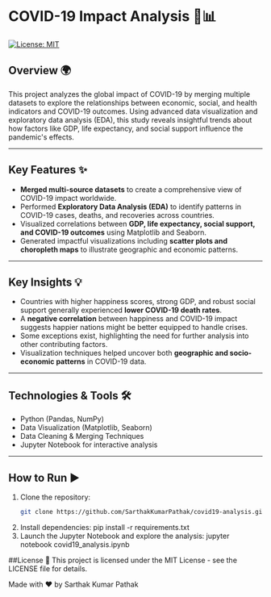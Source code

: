 # COVID-19 Impact Analysis 🦠📊

[![License: MIT](https://img.shields.io/badge/License-MIT-blue.svg)](LICENSE)

## Overview 🌍

This project analyzes the global impact of COVID-19 by merging multiple datasets to explore the relationships between economic, social, and health indicators and COVID-19 outcomes. Using advanced data visualization and exploratory data analysis (EDA), this study reveals insightful trends about how factors like GDP, life expectancy, and social support influence the pandemic's effects.

---

## Key Features ✨

- **Merged multi-source datasets** to create a comprehensive view of COVID-19 impact worldwide.
- Performed **Exploratory Data Analysis (EDA)** to identify patterns in COVID-19 cases, deaths, and recoveries across countries.
- Visualized correlations between **GDP, life expectancy, social support, and COVID-19 outcomes** using Matplotlib and Seaborn.
- Generated impactful visualizations including **scatter plots and choropleth maps** to illustrate geographic and economic patterns.

---

## Key Insights 💡

- Countries with higher happiness scores, strong GDP, and robust social support generally experienced **lower COVID-19 death rates**.
- A **negative correlation** between happiness and COVID-19 impact suggests happier nations might be better equipped to handle crises.
- Some exceptions exist, highlighting the need for further analysis into other contributing factors.
- Visualization techniques helped uncover both **geographic and socio-economic patterns** in COVID-19 data.

---

## Technologies & Tools 🛠️

- Python (Pandas, NumPy)
- Data Visualization (Matplotlib, Seaborn)
- Data Cleaning & Merging Techniques
- Jupyter Notebook for interactive analysis

---

## How to Run ▶️

1. Clone the repository:
   ```bash
   git clone https://github.com/SarthakKumarPathak/covid19-analysis.git
2. Install dependencies:
   pip install -r requirements.txt
3. Launch the Jupyter Notebook and explore the analysis:
   jupyter notebook covid19_analysis.ipynb



##License 📄
This project is licensed under the MIT License - see the LICENSE file for details.

Made with ❤️ by Sarthak Kumar Pathak
